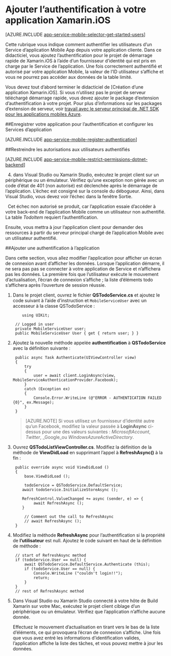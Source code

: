 <properties
    pageTitle="Mise en route de l’authentification pour les applications mobiles dans iOS de Xamarin"
    description="Apprenez à utiliser les applications Mobile pour authentifier les utilisateurs de votre application d’e/s Xamarin via un grand nombre de fournisseurs d’identité, y compris les DAS, Google, Facebook, Twitter et Microsoft."
    services="app-service\mobile"
    documentationCenter="xamarin"
    authors="adrianhall"
    manager="dwrede"
    editor=""/>

<tags
    ms.service="app-service-mobile"
    ms.workload="na"
    ms.tgt_pltfrm="mobile-xamarin-ios"
    ms.devlang="dotnet"
    ms.topic="article"
    ms.date="10/01/2016"
    ms.author="adrianha"/>

# <a name="add-authentication-to-your-xamarinios-app"></a>Ajouter l’authentification à votre application Xamarin.iOS

[AZURE.INCLUDE [app-service-mobile-selector-get-started-users](../../includes/app-service-mobile-selector-get-started-users.md)]

Cette rubrique vous indique comment authentifier les utilisateurs d’un Service d’application Mobile App depuis votre application cliente. Dans ce didacticiel, vous ajoutez l’authentification pour le projet de démarrage rapide de Xamarin.iOS à l’aide d’un fournisseur d’identité qui est pris en charge par le Service de l’application. Une fois correctement authentifié et autorisé par votre application Mobile, la valeur de l’ID utilisateur s’affiche et vous ne pourrez pas accéder aux données de la table limité.

Vous devez tout d’abord terminer le didacticiel de [Création d’une application Xamarin.iOS]. Si vous n’utilisez pas le projet de serveur téléchargé démarrage rapide, vous devez ajouter le package d’extension d’authentification à votre projet. Pour plus d’informations sur les packages d’extension de serveur, voir [travail avec le serveur principal de .NET SDK pour les applications mobiles Azure](app-service-mobile-dotnet-backend-how-to-use-server-sdk.md).

##<a name="register-your-app-for-authentication-and-configure-app-services"></a>Enregistrer votre application pour l’authentification et configurer les Services d’application

[AZURE.INCLUDE [app-service-mobile-register-authentication](../../includes/app-service-mobile-register-authentication.md)]

##<a name="restrict-permissions-to-authenticated-users"></a>Restreindre les autorisations aux utilisateurs authentifiés

[AZURE.INCLUDE [app-service-mobile-restrict-permissions-dotnet-backend](../../includes/app-service-mobile-restrict-permissions-dotnet-backend.md)]

&nbsp;&nbsp;4. dans Visual Studio ou Xamarin Studio, exécutez le projet client sur un périphérique ou un émulateur. Vérifiez qu’une exception non gérée avec un code d’état de 401 (non autorisé) est déclenchée après le démarrage de l’application. L’échec est consigné sur la console du débogueur. Ainsi, dans Visual Studio, vous devez voir l’échec dans la fenêtre Sortie.

&nbsp;&nbsp;Cet échec non autorisé se produit, car l’application essaie d’accéder à votre back-end de l’application Mobile comme un utilisateur non authentifié. La table *TodoItem* requiert l’authentification.

Ensuite, vous mettra à jour l’application client pour demander des ressources à partir du serveur principal chargé de l’application Mobile avec un utilisateur authentifié.

##<a name="add-authentication-to-the-app"></a>Ajouter une authentification à l’application

Dans cette section, vous allez modifier l’application pour afficher un écran de connexion avant d’afficher les données. Lorsque l’application démarre, il ne sera pas pas se connecter à votre application de Service et n’affichera pas les données. La première fois que l’utilisateur exécute le mouvement d’actualisation, l’écran de connexion s’affiche ; la liste d’éléments todo s’affichera après l’ouverture de session réussie.

1. Dans le projet client, ouvrez le fichier **QSTodoService.cs** et ajoutez le code suivant à l’aide d’instruction et `MobileServiceUser` avec un accesseur à la classe QSTodoService :

    ```
        using UIKit;
    ```

        // Logged in user
        private MobileServiceUser user;
        public MobileServiceUser User { get { return user; } }

2. Ajoutez la nouvelle méthode appelée **authentification** à **QSTodoService** avec la définition suivante :


        public async Task Authenticate(UIViewController view)
        {
            try
            {
                user = await client.LoginAsync(view, MobileServiceAuthenticationProvider.Facebook);
            }
            catch (Exception ex)
            {
                Console.Error.WriteLine (@"ERROR - AUTHENTICATION FAILED {0}", ex.Message);
            }
        }

    >[AZURE.NOTE] Si vous utilisez un fournisseur d’identité autre qu’un Facebook, modifiez la valeur passée à **LoginAsync** ci-dessus pour une des valeurs suivantes : _MicrosoftAccount_, _Twitter_, _Google_ou _WindowsAzureActiveDirectory_.

3. Ouvrez **QSTodoListViewController.cs**. Modifiez la définition de la méthode de **ViewDidLoad** en supprimant l’appel à **RefreshAsync()** à la fin :

        public override async void ViewDidLoad ()
        {
            base.ViewDidLoad ();

            todoService = QSTodoService.DefaultService;
           await todoService.InitializeStoreAsync ();

           RefreshControl.ValueChanged += async (sender, e) => {
                await RefreshAsync ();
           }

            // Comment out the call to RefreshAsync
            // await RefreshAsync ();
        }


4. Modifiez la méthode **RefreshAsync** pour l’authentification si la propriété de **l’utilisateur** est null. Ajoutez le code suivant en haut de la définition de méthode :

        // start of RefreshAsync method
        if (todoService.User == null) {
            await QSTodoService.DefaultService.Authenticate (this);
            if (todoService.User == null) {
                Console.WriteLine ("couldn't login!!");
                return;
            }
        }
        // rest of RefreshAsync method

5. Dans Visual Studio ou Xamarin Studio connecté à votre hôte de Build Xamarin sur votre Mac, exécutez le projet client ciblage d’un périphérique ou un émulateur. Vérifiez que l’application n’affiche aucune donnée.

    Effectuez le mouvement d’actualisation en tirant vers le bas de la liste d’éléments, ce qui provoquera l’écran de connexion s’affiche. Une fois que vous avez entré les informations d’identification valides, l’application affiche la liste des tâches, et vous pouvez mettre à jour les données.


<!-- URLs. -->
[Submit an app page]: http://go.microsoft.com/fwlink/p/?LinkID=266582
[My Applications]: http://go.microsoft.com/fwlink/p/?LinkId=262039
[Créer une application de Xamarin.iOS]: app-service-mobile-xamarin-ios-get-started.md
